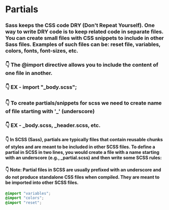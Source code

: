 # Partials

### Sass keeps the CSS code DRY (Don't Repeat Yourself). One way to write DRY code is to keep related code in separate files. You can create small files with CSS snippets to include in other Sass files. Examples of such files can be: reset file, variables, colors, fonts, font-sizes, etc.

### 👇 The @import directive allows you to include the content of one file in another.
### 👇 EX - import "_body.scss";

### 👇 To create partials/snippets for scss we need to create name of file starting with '_' (underscore)
### 👇 EX - _body.scss, _header.scss, etc.

#### 👇 In SCSS (Sass), partials are typically files that contain reusable chunks of styles and are meant to be included in other SCSS files. To define a partial in SCSS in two lines, you would create a file with a name starting with an underscore (e.g., _partial.scss) and then write some SCSS rules:

#### 👇 Note: Partial files in SCSS are usually prefixed with an underscore and do not produce standalone CSS files when compiled. They are meant to be imported into other SCSS files.
```scss
@import "variables";
@import "colors";
@import "reset";
```